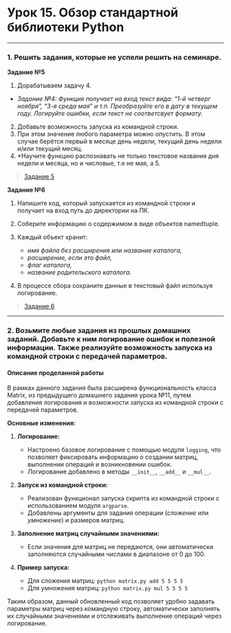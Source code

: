 # Урок 15. Обзор стандартной библиотеки Python

---

### 1. Решить задания, которые не успели решить на семинаре.

**Задание №5**

1. Дорабатываем задачу 4.

* _Задание №4: Функция получает на вход текст вида: “1-й четверг ноября”, “3-я среда мая” и т.п.
  Преобразуйте его в дату в текущем году.
  Логируйте ошибки, если текст не соответсвует формату._

2. Добавьте возможность запуска из командной строки.
3. При этом значение любого параметра можно опустить. В этом случае берётся первый в месяце день недели,
   текущий день недели и/или текущий месяц.
4. *Научите функцию распознавать не только текстовое названия дня недели и месяца, но и числовые, т.е не мая, а 5.

> [Задание 5](https://github.com/Isaev63/lesson_15_immersion_in_python/blob/main/task_5.py "Task 5")

**Задание №6**

1. Напишите код, который запускается из командной строки и получает на вход
   путь до директории на ПК.

2. Соберите информацию о содержимом в виде объектов namedtuple.

3. Каждый объект хранит:
    * _имя файла без расширения или название каталога,_
    * _расширение, если это файл,_
    * _флаг каталога,_
    * _название родительского каталога._

4. В процессе сбора сохраните данные в текстовый файл используя
   логирование.

> [Задание 6](https://github.com/Isaev63/lesson_15_immersion_in_python/blob/main/task_6.py "Task 6")

---

### 2. Возьмите любые задания из прошлых домашних заданий. Добавьте к ним логирование ошибок и полезной информации. Также реализуйте возможность запуска из командной строки с передачей параметров.

#### Описание проделанной работы

В рамках данного задания была расширена функциональность класса Matrix, из предыдущего домашнего задания урока №11,
путем добавления логирования и возможности запуска из командной строки с передачей параметров.

**Основные изменения:**

1. **Логирование:**
    * Настроено базовое логирование с помощью модуля `logging`, что позволяет фиксировать информацию о создании матриц,
      выполнении операций и возникновении ошибок.
    * Логирование добавлено в методы `__init__`, `__add__` и `__mul__`.

2. **Запуск из командной строки:**
    * Реализован функционал запуска скрипта из командной строки с использованием модуля `argparse`.
    * Добавлены аргументы для задания операции (_сложение_ или _умножение_) и размеров матриц.

3. **Заполнение матриц случайными значениями:**
    * Если значения для матриц не передаются, они автоматически заполняются случайными числами в диапазоне от 0 до 100.

4. **Пример запуска:**
    * Для сложения матриц: `python matrix.py add 5 5 5 5`
    * Для умножения матриц: `python matrix.py mul 5 5 5 5`

Таким образом, данный обновленный код позволяет удобно задавать параметры матриц через командную строку, автоматически
заполнять их случайными значениями и отслеживать выполнение операций через логирование.